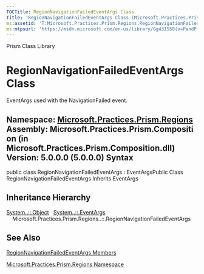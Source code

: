 ```yaml
---
TOCTitle: RegionNavigationFailedEventArgs Class
Title: 'RegionNavigationFailedEventArgs Class (Microsoft.Practices.Prism.Regions)'
ms:assetid: 'T:Microsoft.Practices.Prism.Regions.RegionNavigationFailedEventArgs'
ms:mtpsurl: 'https://msdn.microsoft.com/en-us/library/Gg431558(v=PandP.50)'
---
```


Prism Class Library

RegionNavigationFailedEventArgs Class
=====================================

EventArgs used with the NavigationFailed event.

**Namespace:** [Microsoft.Practices.Prism.Regions](https://msdn.microsoft.com/n:microsoft.practices.prism.regions)
**Assembly:** Microsoft.Practices.Prism.Composition (in Microsoft.Practices.Prism.Composition.dll) Version: 5.0.0.0 (5.0.0.0)
Syntax
------

<span id="syntaxToggle"></span>public class RegionNavigationFailedEventArgs : EventArgsPublic Class RegionNavigationFailedEventArgs Inherits EventArgs

Inheritance Hierarchy
---------------------

<span id="familyToggle"></span>[System..::.Object](http://msdn2.microsoft.com/en-us/library/e5kfa45b)
  [System..::.EventArgs](http://msdn2.microsoft.com/en-us/library/118wxtk3)
    Microsoft.Practices.Prism.Regions..::.RegionNavigationFailedEventArgs

See Also
--------

<span id="seeAlsoToggle"></span>
[RegionNavigationFailedEventArgs Members](https://msdn.microsoft.com/allmembers.t:microsoft.practices.prism.regions.regionnavigationfailedeventargs)

[Microsoft.Practices.Prism.Regions Namespace](https://msdn.microsoft.com/n:microsoft.practices.prism.regions)
